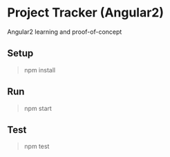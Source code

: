 # Project Tracker (Angular2)

Angular2 learning and proof-of-concept

## Setup
> npm install

## Run
> npm start

## Test
> npm test